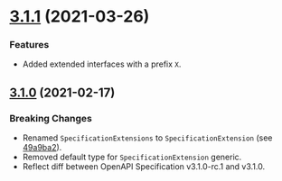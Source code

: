<a name="3.1.1"></a>
# [3.1.1](https://github.com/ts-stack/open-api-spec/releases/tag/3.1.1) (2021-03-26)

### Features

- Added extended interfaces with a prefix `X`.

<a name="3.1.0"></a>
## [3.1.0](https://github.com/ts-stack/open-api-spec/releases/tag/3.1.0) (2021-02-17)

### Breaking Changes

- Renamed `SpecificationExtensions` to `SpecificationExtension` (see [49a9ba2](https://github.com/ts-stack/ditsmod/commit/49a9ba2)).
- Removed default type for `SpecificationExtension` generic.
- Reflect diff between OpenAPI Specification v3.1.0-rc.1 and v3.1.0.

